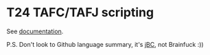 T24 TAFC/TAFJ scripting
=========
See [documentation](https://github.com/VladimirK2/kzm-tools/blob/master/tafcj-doc.md).

P.S. Don't look to Github language summary, it's [jBC](https://vladimirk2.github.io/pages/preface.html), not Brainfuck :))
